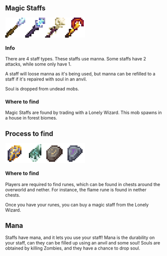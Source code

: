 
## Magic Staffs
<div style="display: flex; align-items: center;">
  <img src="/Main/assets/staff.png" alt="Example Image" width="64">
  <img src="/Main/assets/ice_staff.png" alt="Example Image" width="64">
  <img src="/Main/assets/flender_staff.png" alt="Example Image" width="64">
  <img src="/Main/assets/flame_staff.png" alt="Example Image" width="64">
</div>

### Info
There are 4 staff types. These staffs use manna. Some staffs have 2 attacks, while some only have 1.

A staff will loose manna as it's being used, but manna can be refilled to a staff if it's repaired with soul in an anvil.

Soul is dropped from undead mobs.
### Where to find
Magic Staffs are found by trading with a Lonely Wizard. This mob spawns in a house in forest biomes.
## Process to find
<div style="display: flex; align-items: center;">
    <img src="/Main/assets/upgraded_flame_rune.png" alt="Example Image" width="64">
    <img src="/Main/assets/upgraded_ice_rune.png" alt="Example Image" width="64">
    <img src="/Main/assets/rune.png" alt="Example Image" width="64">
    <img src="/Main/assets/protection_rune.png" alt="Example Image" width="64">
</div>

### Where to find
Players are required to find runes, which can be found in chests around the overworld and nether. For instance, the flame rune is found in nether chests.

Once you have your runes, you can buy a magic staff from the Lonely Wizard.

<Trading :tiers="[
  {
    label: 'Level 1 - Novice',
    buttons: [
      {
        inputItems: [{ image: 'rune', quantity: 3, toolTip: 'Basic Rune' }],
        outputItem: { image: 'staff', toolTip: 'Staff' },
      },
    ],
  },
  {
    label: 'Level 2 - Apprentice',
    buttons: [
      {
        inputItems: [{ image: 'rune', quantity: 2, toolTip: 'Basic Rune' }, { image: 'upgraded_ice_rune', toolTip: 'Ice Rune' }],
        outputItem: { image: 'ice_staff', toolTip: 'Staff' },
      },
    ],
  },
  {
    label: 'Level 3 - Journeyman',
    buttons: [
      {
        inputItems: [{ image: 'rune', quantity: 2, toolTip: 'Basic Rune' }, { image: 'upgraded_flame_rune', toolTip: 'Flame Rune' }],
        outputItem: { image: 'flame_staff', toolTip: 'Staff' },
      },
    ],
  },
  {
    label: 'Level 4 - Expert',
    buttons: [
      {
        inputItems: [{ image: 'rune', quantity: 3, toolTip: 'Basic Rune' }, { image: 'protection_rune', toolTip: 'Flender Rune' }],
        outputItem: { image: 'flender_staff', toolTip: 'Staff' },
      },
    ],
  },
]" />


## Mana
Staffs have mana, and it lets you use your staff! Mana is the durability on your staff, can they can be filled up using an anvil and some soul!
Souls are obtained by killing Zombies, and they have a chance to drop soul.
<Anvil
  :inputItems="[
    ['staff', 'ice_staff', 'flender_staff', 'flame_staff'],
    ['soul_star']
  ]"
  :inputTooltips="[
    `Staff`,
    `Soul Star`
  ]"
  :outputItems="['staff', 'ice_staff', 'flender_staff', 'flame_staff']"
  :outputTooltip="`Staff`"
  imageBetweenInputs="/Main/assets/UI/anvil_addition.png"
  :cycleInterval="1500"
/>
